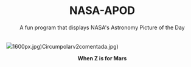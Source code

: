 <div align="center">
  <h1>
    NASA-APOD
  </h1>
</div>
  
<div align="center">
  A fun program that displays NASA's Astronomy Picture of the Day
</div>

<br>

![](https://apod.nasa.gov/apod/image/2304/Ma2022-3.jpg)1600px.jpg)Circumpolarv2comentada.jpg)

<p align = "center">
  <b>When Z is for Mars</b>
</p>

